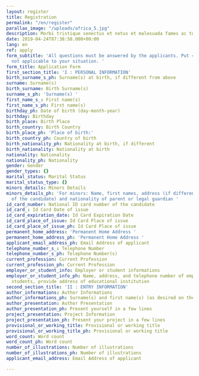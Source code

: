 ```yaml
---
layout: register
title: Registration
permalink: "/en/register"
parallax_image: "/uploads/africa_5.jpg"
description: Morbi tristique senectus et netus et malesuada fames ac turpis egestas.
date: 2019-04-24T07:38:58.000+00:00
lang: en
ref: apply
form_subtitle: 'All questions must be answered by the applicants. Put « NA » for questions
  not applicable to your situation. '
form_title: Application Form
first_section_title: 'I : PERSONAL INFORMATION'
birth_surname_s_ph: Surname(s) at birth, if different from above
surname: Surname(s)
birth_surname: Birth Surname(s)
surname_s_ph: 'Surname(s) '
first_name_s_: First name(s)
first_name_s_ph: First name(s)
birthday_ph: Date of birth (day-month-year)
birthday: Birthday
birth_place: Birth Place
birth_country: Birth Country
birth_place_ph: 'Place of birth:'
birth_country_ph: Country of birth
birth_nationality_ph: Nationality at birth, if different
birth_nationality: Nationality at birth
nationality: Nationality
nationality_ph: Nationality
gender: Gender
gender_types: {}
marital_status: Marital Status
marital_status_type: {}
minors_details: Minors Details
minors_details_ph: 'For minors: Name, first names, address (if different from that
  of the candidate) and nationality of parent or legal guardian '
id_card_number: National ID card number of the candidate
id_card_: Id Card Date of issue
id_card_expiration_date: Id Card Expiration Date
id_card_place_of_issue: Id Card Place of issue
id_card_place_of_issue_ph: Id Card Place of issue
permanent_home_address: 'Permanent Home Address '
permanent_home_address_ph: 'Permanent Home Address '
applicant_email_address_ph: Email Address of applicant
telephone_number_s_: Telephone Number
telephone_number_s_ph: Telephone Number(s)
current_profession: Current Profession
current_profession_ph: Current Profession
employer_or_student_info: Employer or student informations
employer_or_student_info_ph: Name, address, and telephone number of employer. For
  students, provide address of educational institution
second_section_title: 'II : ENTRY INFORMATION'
author_informations: Author Informations
author_informations_ph: Surname(s) and first name(s) (as desired on the manuscript)
author_presentation: Author Presentation
author_presentation_ph: Present yourself in a few lines
project_presentation: Project Information
project_presentation_ph: Present your project in a few lines
provisional_or_working_title: Provisional or working title
provisional_or_working_title_ph: Provisional or working title
word_count: Word count
word_count_ph: Word count
number_of_illustrations: Number of illustrations
number_of_illustrations_ph: Number of illustrations
applicant_email_address: Email Address of applicant

---
```

